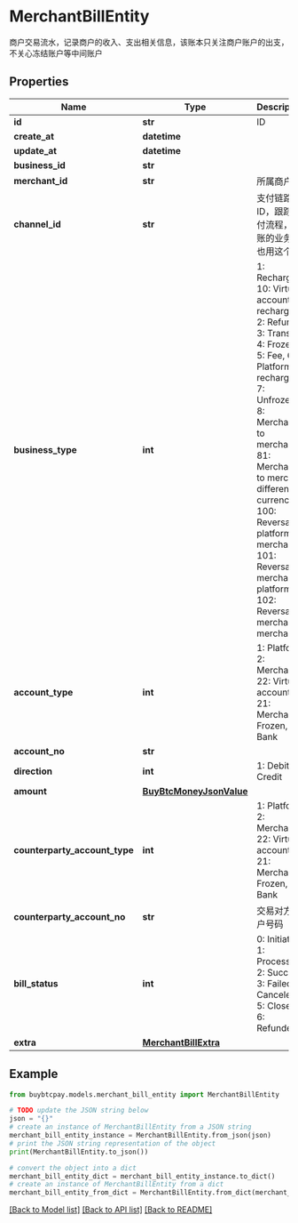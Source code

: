 # MerchantBillEntity

商户交易流水，记录商户的收入、支出相关信息，该账本只关注商户账户的出支，不关心冻结账户等中间账户

## Properties

Name | Type | Description | Notes
------------ | ------------- | ------------- | -------------
**id** | **str** | ID | [optional] 
**create_at** | **datetime** |  | [optional] 
**update_at** | **datetime** |  | [optional] 
**business_id** | **str** |  | [optional] 
**merchant_id** | **str** | 所属商户ID | [optional] 
**channel_id** | **str** | 支付链路ID，跟踪支付流程，记账的业务ID也用这个 | [optional] 
**business_type** | **int** | 1: Recharge, 10: Virtual account recharge, 2: Refund, 3: Transfer, 4: Frozen, 5: Fee, 6: Platform recharge, 7: Unfrozen, 8: Merchant to merchant, 81: Merchant to merchant different currency, 100: Reversal platform to merchant, 101: Reversal merchant to platform, 102: Reversal merchant to merchant | [optional] 
**account_type** | **int** | 1: Platform, 2: Merchant, 22: Virtual account, 21: Merchant Frozen, 3: Bank | [optional] 
**account_no** | **str** |  | [optional] 
**direction** | **int** | 1: Debit, 2: Credit | [optional] 
**amount** | [**BuyBtcMoneyJsonValue**](BuyBtcMoneyJsonValue.md) |  | [optional] 
**counterparty_account_type** | **int** | 1: Platform, 2: Merchant, 22: Virtual account, 21: Merchant Frozen, 3: Bank | [optional] 
**counterparty_account_no** | **str** | 交易对方账户号码 | [optional] 
**bill_status** | **int** | 0: Initiated, 1: Processing, 2: Success, 3: Failed, 4: Canceled, 5: Closed, 6: Refunded | [optional] 
**extra** | [**MerchantBillExtra**](MerchantBillExtra.md) |  | [optional] 

## Example

```python
from buybtcpay.models.merchant_bill_entity import MerchantBillEntity

# TODO update the JSON string below
json = "{}"
# create an instance of MerchantBillEntity from a JSON string
merchant_bill_entity_instance = MerchantBillEntity.from_json(json)
# print the JSON string representation of the object
print(MerchantBillEntity.to_json())

# convert the object into a dict
merchant_bill_entity_dict = merchant_bill_entity_instance.to_dict()
# create an instance of MerchantBillEntity from a dict
merchant_bill_entity_from_dict = MerchantBillEntity.from_dict(merchant_bill_entity_dict)
```
[[Back to Model list]](../README.md#documentation-for-models) [[Back to API list]](../README.md#documentation-for-api-endpoints) [[Back to README]](../README.md)


